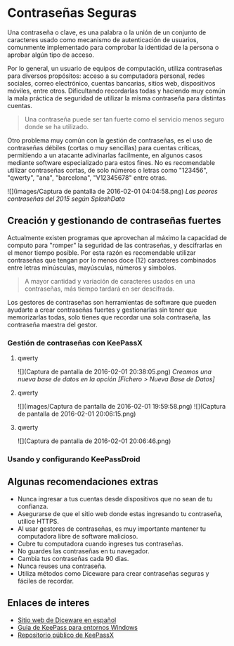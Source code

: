 # Contraseñas Seguras

Una contraseña o clave, es una palabra o la unión de un conjunto de caracteres usado como mecanismo de autenticación de usuarios, comunmente implementado para comprobar la identidad de la persona o aprobar algún tipo de acceso.

Por lo general, un usuario de equipos de computación, utiliza contraseñas para diversos propósitos: acceso a su computadora personal, redes sociales, correo electrónico, cuentas bancarias, sitios web, dispositivos móviles, entre otros. Dificultando recordarlas todas y haciendo muy común la mala práctica de seguridad de utilizar la misma contraseña para distintas cuentas.

> Una contraseña puede ser tan fuerte como el servicio menos seguro donde se ha utilizado.

Otro problema muy común con la gestión de contraseñas, es el uso de contraseñas débiles (cortas o muy sencillas) para cuentas críticas, permitiendo a un atacante adivinarlas facilmente, en algunos casos mediante software especializado para estos fines. No es recomendable utilizar contraseñas cortas, de solo números o letras como "123456", "qwerty", "ana", "barcelona", "V12345678" entre otras.

![](images/Captura de pantalla de 2016-02-01 04:04:58.png)
*Las peores contraseñas del 2015 según SplashData*

## Creación y gestionando de contraseñas fuertes

Actualmente existen programas que aprovechan al máximo la capacidad de computo para "romper" la seguridad de las contraseñas, y descifrarlas en el menor tiempo posible. Por esta razón es recomendable utilizar contraseñas que tengan por lo menos doce (12) caracteres combinados entre letras minúsculas, mayúsculas, números y símbolos.

> A mayor cantidad y variación de caracteres usados en una contraseñas, más tiempo tardará en ser descifrada. 

Los gestores de contraseñas son herramientas de software que pueden ayudarte a crear contraseñas fuertes y gestionarlas sin tener que memorizarlas todas, solo tienes que recordar una sola contraseña, las contraseña maestra del gestor.

### Gestión de contraseñas con KeePassX
1. qwerty

    ![](Captura de pantalla de 2016-02-01 20:38:05.png)
    *Creamos una nueva base de datos en la opción [Fichero > Nueva Base de Datos]*

2. qwerty

    ![](images/Captura de pantalla de 2016-02-01 19:59:58.png)
    ![](Captura de pantalla de 2016-02-01 20:06:15.png)
    
3. qwerty

    ![](Captura de pantalla de 2016-02-01 20:06:46.png)

### Usando y configurando KeePassDroid



## Algunas recomendaciones extras

* Nunca ingresar a tus cuentas desde dispositivos que no sean de tu confianza.
* Asegurarse de que el sitio web donde estas ingresando tu contraseña, utilice HTTPS.
* Al usar gestores de contraseñas, es muy importante mantener tu computadora libre de software malicioso.
* Cubre tu computadora cuando ingreses tus contraseñas.
* No guardes las contraseñas en tu navegador.
* Cambia tus contraseñas cada 90 días.
* Nunca reuses una contraseña.
* Utiliza métodos como Diceware para crear contraseñas seguras y fáciles de recordar.

## Enlaces de interes

* [Sitio web de Diceware en español](http://world.std.com/~reinhold/diceware_en_espanolA.htm)
* [Guia de KeePass para entornos Windows](https://info.securityinabox.org/es/keepass_instalar)
* [Repositorio público de KeePassX](https://github.com/keepassx/keepassx)